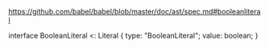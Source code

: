 https://github.com/babel/babel/blob/master/doc/ast/spec.md#booleanliteral

interface BooleanLiteral <: Literal {
  type: "BooleanLiteral";
  value: boolean;
}